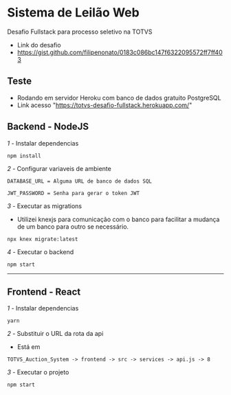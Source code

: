# Sistema de Leilão Web
Desafio Fullstack para processo seletivo na TOTVS

- Link do desafio
- https://gist.github.com/filipenonato/0183c086bc147f6322095572ff7ff403


## Teste
- Rodando em servidor Heroku com banco de dados gratuito PostgreSQL
- Link acesso "https://totvs-desafio-fullstack.herokuapp.com/"


## Backend - NodeJS

*1* - Instalar dependencias
```shell
npm install
```

*2* - Configurar variaveis de ambiente
```env
DATABASE_URL = Alguma URL de banco de dados SQL

JWT_PASSWORD = Senha para gerar o token JWT
```

*3* - Executar as migrations
- Utilizei knexjs para comunicação com o banco para facilitar a mudança de um banco para outro se necessário.
```
npx knex migrate:latest
```

*4* - Executar o backend
```
npm start
```


------
## Frontend - React

*1* - Instalar dependencias
```shell
yarn
```

*2* - Substituir o URL da rota da api
- Está em 
```
TOTVS_Auction_System -> frontend -> src -> services -> api.js -> 8
```

*3* - Executar o projeto
```
npm start
```

